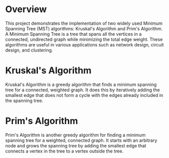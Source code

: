 # Overview
This project demonstrates the implementation of two widely used Minimum Spanning Tree (MST) algorithms: Kruskal's Algorithm and Prim's Algorithm. A Minimum Spanning Tree is a tree that spans all the vertices in a connected, undirected graph while minimizing the total edge weight. These algorithms are useful in various applications such as network design, circuit design, and clustering.

# Kruskal's Algorithm
Kruskal's Algorithm is a greedy algorithm that finds a minimum spanning tree for a connected, weighted graph. It does this by iteratively adding the smallest edge that does not form a cycle with the edges already included in the spanning tree.

# Prim's Algorithm
Prim's Algorithm is another greedy algorithm for finding a minimum spanning tree for a weighted, connected graph. It starts with an arbitrary node and grows the spanning tree by adding the smallest edge that connects a vertex in the tree to a vertex outside the tree.
